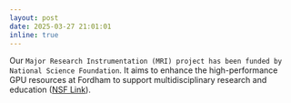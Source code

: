 ```yaml
---
layout: post
date: 2025-03-27 21:01:01
inline: true
---
```

Our `Major Research Instrumentation (MRI) project has been funded by National Science Foundation`. It aims to enhance the high-performance GPU resources at Fordham to support multidisciplinary research and education ([NSF Link](https://www.nsf.gov/awardsearch/showAward?AWD_ID=2408229)).